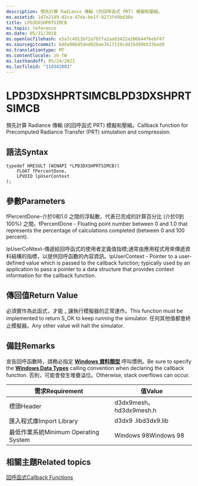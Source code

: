 ```yaml
---
description: 預先計算 Radiance 傳輸 (的回呼函式 PRT) 模擬和壓縮。
ms.assetid: 1d7e2149-d2ca-47da-be1f-8273fd9bd30a
title: LPD3DXSHPRTSIMCB
ms.topic: reference
ms.date: 05/31/2018
ms.openlocfilehash: e5a7c4911bf2a7b7fa2aa83422a206644f6eb747
ms.sourcegitcommit: b40a986d5ded926ae7617119cdd35d99b533bad9
ms.translationtype: MT
ms.contentlocale: zh-TW
ms.lasthandoff: 05/24/2021
ms.locfileid: "110342803"
---
```

# <a name="lpd3dxshprtsimcb"></a><span data-ttu-id="bcb37-103">LPD3DXSHPRTSIMCB</span><span class="sxs-lookup"><span data-stu-id="bcb37-103">LPD3DXSHPRTSIMCB</span></span>

<span data-ttu-id="bcb37-104">預先計算 Radiance 傳輸 (的回呼函式 PRT) 模擬和壓縮。</span><span class="sxs-lookup"><span data-stu-id="bcb37-104">Callback function for Precomputed Radiance Transfer (PRT) simulation and compression.</span></span>

## <a name="syntax"></a><span data-ttu-id="bcb37-105">語法</span><span class="sxs-lookup"><span data-stu-id="bcb37-105">Syntax</span></span>


```
typedef HRESULT (WINAPI *LPD3DXSHPRTSIMCB)(
    FLOAT fPercentDone,
    LPVOID lpUserContext
);
```



## <a name="parameters"></a><span data-ttu-id="bcb37-106">參數</span><span class="sxs-lookup"><span data-stu-id="bcb37-106">Parameters</span></span>

<span data-ttu-id="bcb37-107">fPercentDone-介於0和1.0 之間的浮點數，代表已完成的計算百分比 (介於0到 100%) 之間。</span><span class="sxs-lookup"><span data-stu-id="bcb37-107">fPercentDone - Floating point number between 0 and 1.0 that represents the percentage of calculations completed (between 0 and 100 percent).</span></span>

<span data-ttu-id="bcb37-108">lpUserCoNtext-傳遞給回呼函式的使用者定義值指標;通常由應用程式用來傳遞資料結構的指標，以提供回呼函數的內容資訊。</span><span class="sxs-lookup"><span data-stu-id="bcb37-108">lpUserContext - Pointer to a user-defined value which is passed to the callback function; typically used by an application to pass a pointer to a data structure that provides context information for the callback function.</span></span>

## <a name="return-value"></a><span data-ttu-id="bcb37-109">傳回值</span><span class="sxs-lookup"><span data-stu-id="bcb37-109">Return Value</span></span>

<span data-ttu-id="bcb37-110">必須實作為此函式，才能 \_ 讓執行模擬器的正常運作。</span><span class="sxs-lookup"><span data-stu-id="bcb37-110">This function must be implemented to return S\_OK to keep running the simulator.</span></span> <span data-ttu-id="bcb37-111">任何其他值都會終止模擬器。</span><span class="sxs-lookup"><span data-stu-id="bcb37-111">Any other value will halt the simulator.</span></span>

## <a name="remarks"></a><span data-ttu-id="bcb37-112">備註</span><span class="sxs-lookup"><span data-stu-id="bcb37-112">Remarks</span></span>

<span data-ttu-id="bcb37-113">宣告回呼函數時，請務必指定 [**Windows 資料類型**](../winprog/windows-data-types.md) 呼叫慣例。</span><span class="sxs-lookup"><span data-stu-id="bcb37-113">Be sure to specify the [**Windows Data Types**](../winprog/windows-data-types.md) calling convention when declaring the callback function.</span></span> <span data-ttu-id="bcb37-114">否則，可能會發生堆疊溢位。</span><span class="sxs-lookup"><span data-stu-id="bcb37-114">Otherwise, stack overflows can occur.</span></span>



| <span data-ttu-id="bcb37-115">需求</span><span class="sxs-lookup"><span data-stu-id="bcb37-115">Requirement</span></span>                         | <span data-ttu-id="bcb37-116">值</span><span class="sxs-lookup"><span data-stu-id="bcb37-116">Value</span></span>            |
|--------------------------|-------------|
| <span data-ttu-id="bcb37-117">標頭</span><span class="sxs-lookup"><span data-stu-id="bcb37-117">Header</span></span>                   | <span data-ttu-id="bcb37-118">d3dx9mesh。h</span><span class="sxs-lookup"><span data-stu-id="bcb37-118">d3dx9mesh.h</span></span> |
| <span data-ttu-id="bcb37-119">匯入程式庫</span><span class="sxs-lookup"><span data-stu-id="bcb37-119">Import Library</span></span>           | <span data-ttu-id="bcb37-120">d3dx9 .lib</span><span class="sxs-lookup"><span data-stu-id="bcb37-120">d3dx9.lib</span></span>   |
| <span data-ttu-id="bcb37-121">最低作業系統</span><span class="sxs-lookup"><span data-stu-id="bcb37-121">Minimum Operating System</span></span> | <span data-ttu-id="bcb37-122">Windows 98</span><span class="sxs-lookup"><span data-stu-id="bcb37-122">Windows 98</span></span>  |



 

## <a name="related-topics"></a><span data-ttu-id="bcb37-123">相關主題</span><span class="sxs-lookup"><span data-stu-id="bcb37-123">Related topics</span></span>

<dl> <dt>

[<span data-ttu-id="bcb37-124">回呼函式</span><span class="sxs-lookup"><span data-stu-id="bcb37-124">Callback Functions</span></span>](dx9-graphics-reference-d3dx-callback-functions.md)
</dt> </dl>

 

 
